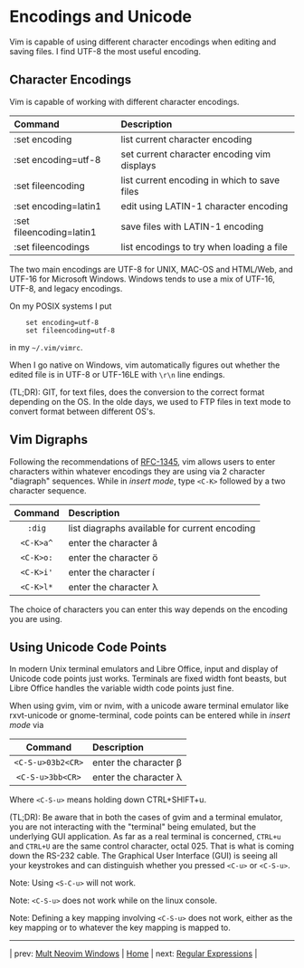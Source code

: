# Encodings and Unicode

Vim is capable of using different character encodings when
editing and saving files.  I find UTF-8 the most useful
encoding.

## Character Encodings

Vim is capable of working with different character encodings.

| Command                  | Description                                  |
|:------------------------ |:-------------------------------------------- |
| :set encoding            | list current character encoding              |
| :set encoding=utf-8      | set current character encoding vim displays  |
| :set fileencoding        | list current encoding in which to save files |
| :set encoding=latin1     | edit using LATIN-1 character encoding        |
| :set fileencoding=latin1 | save files with LATIN-1 encoding             |
| :set fileencodings       | list encodings to try when loading a file    |

The two main encodings are UTF-8 for UNIX, MAC-OS and HTML/Web, and UTF-16
for Microsoft Windows.  Windows tends to use a mix of UTF-16,
UTF-8, and legacy encodings.

On my POSIX systems I put

```
    set encoding=utf-8
    set fileencoding=utf-8
```

in my `~/.vim/vimrc`.

When I go native on Windows, vim automatically figures out whether
the edited file is in UTF-8 or UTF-16LE with `\r\n` line endings.

(TL;DR): GIT, for text files, does the conversion to the
correct format depending on the OS.  In the olde days, we used to
FTP files in text mode to convert format between different OS's.

## Vim Digraphs

Following the recommendations of
[RFC-1345](https://tools.ietf.org/html/rfc1345),
vim allows users to enter characters within whatever encodings they
are using via 2 character "diagraph" sequences.  While in *insert mode*,
type `<C-K>` followed by a two character sequence.

|  Command   | Description                                   |
|:----------:|:--------------------------------------------- |
|  `:dig`    | list diagraphs available for current encoding |
|  `<C-K>a^` | enter the character â                         |
|  `<C-K>o:` | enter the character ö                         |
|  `<C-K>i'` | enter the character í                         |
|  `<C-K>l*` | enter the character λ                         |

The choice of characters you can enter this way depends on the
encoding you are using.

## Using Unicode Code Points

In modern Unix terminal emulators and Libre Office, input
and display of Unicode code points just works.  Terminals
are fixed width font beasts, but Libre Office handles the
variable width code points just fine.

When using gvim, vim or nvim, with a unicode aware terminal
emulator like rxvt-unicode or gnome-terminal, code points
can be entered while in *insert mode* via

|  Command           | Description            |
|:------------------:|:---------------------- |
|  `<C-S-u>03b2<CR>` | enter the character β  |
|  `<C-S-u>3bb<CR>`  | enter the character λ  |

Where `<C-S-u>` means holding down CTRL+SHIFT+u.

(TL;DR): Be aware that in both the cases of gvim and a
terminal emulator, you are not interacting with the
"terminal" being emulated, but the underlying GUI
application.  As far as a real terminal is concerned,
`CTRL+u` and `CTRL+U` are the same control character,
octal 025.  That is what is coming down the RS-232 cable.
The Graphical User Interface (GUI) is seeing all your
keystrokes and can distinguish whether you pressed `<C-u>`
or `<C-S-u>`.

Note: Using `<S-C-u>` will not work.

Note: `<C-S-u>` does not work while on the linux console.

Note: Defining a key mapping involving `<C-S-u>` does not
work, either as the key mapping or to whatever the key
mapping is mapped to.

---

| prev: [Mult Neovim Windows][1] | [Home][2] | next: [Regular Expressions][3] |

[1]: MultipleWindows06.md
[2]: README.md
[3]: RegularExpressions08.md
